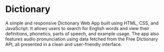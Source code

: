 # Dictionary
A simple and responsive Dictionary Web App built using HTML, CSS, and JavaScript. It allows users to search for English words and view their definitions, phonetics, parts of speech, and example usage. The app also features audio pronunciation using data fetched from the Free Dictionary API, all presented in a clean and user-friendly interface.
